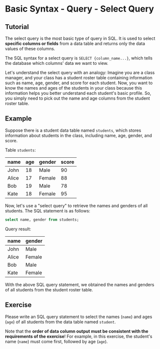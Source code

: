 # Basic Syntax - Query - Select Query

## Tutorial

The select query is the most basic type of query in SQL. It is used to select **specific columns or fields** from a data table and returns only the data values of these columns.


The SQL syntax for a select query is `SELECT {column_name...}`, which tells the database which columns' data we want to view.


Let's understand the select query with an analogy: Imagine you are a class manager, and your class has a student roster table containing information such as name, age, gender, and score for each student. Now, you want to know the names and ages of the students in your class because this information helps you better understand each student's basic profile. So, you simply need to pick out the name and age columns from the student roster table.




## Example
Suppose there is a student data table named `students`, which stores information about students in the class, including name, age, gender, and score.


Table `students`:

|   name   | age | gender | score |
|----------|-----|--------|-------|
|   John   | 18  |   Male |  90   |
|   Alice  | 17  | Female |  88   |
|   Bob    | 19  |   Male |  78   |
|   Kate   | 18  | Female |  95   |



Now, let's use a "select query" to retrieve the names and genders of all students. The SQL statement is as follows:

```sql
select name, gender from students;
```



Query result: 

|   name   | gender |
|----------|--------|
|   John   |   Male |
|   Alice  | Female |
|   Bob    |   Male |
|   Kate   | Female |



With the above SQL query statement, we obtained the names and genders of all students from the student roster table.



## Exercise

Please write an SQL query statement to select the names (`name`) and ages (`age`) of all students from the data table named `student`.

Note that the **order of data column output must be consistent with the requirements of the exercise**! For example, in this exercise, the student's name (`name`) must come first, followed by age (`age`).
